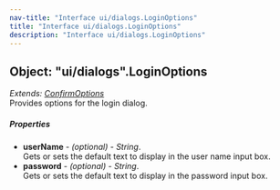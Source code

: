 ```yaml
---
nav-title: "Interface ui/dialogs.LoginOptions"
title: "Interface ui/dialogs.LoginOptions"
description: "Interface ui/dialogs.LoginOptions"
---
```

## Object: "ui/dialogs".LoginOptions  
_Extends:_ [_ConfirmOptions_](../../ui/dialogs/ConfirmOptions.md)  
Provides options for the login dialog.

##### Properties
 - **userName** - _(optional)_ - _String_.    
  Gets or sets the default text to display in the user name input box.
 - **password** - _(optional)_ - _String_.    
  Gets or sets the default text to display in the password input box.